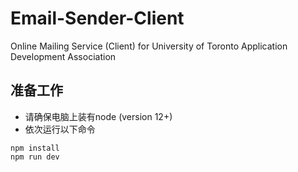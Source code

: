 # Email-Sender-Client
Online Mailing Service (Client) for University of Toronto Application Development Association

## 准备工作
- 请确保电脑上装有node (version 12+)
- 依次运行以下命令
```
npm install
npm run dev
```
